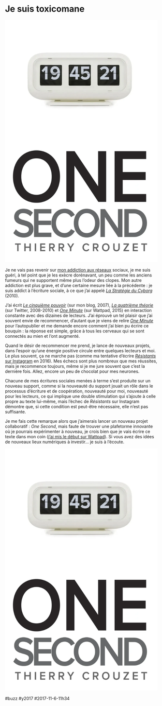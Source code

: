 # Je suis toxicomane

![One Second](_i/1second-cover.webp)

Je ne vais pas revenir sur [mon addiction aux réseaux](../../page/jai-debranche) sociaux, je me suis guéri, à tel point que je les exècre dorénavant, un peu comme les anciens fumeurs qui ne supportent même plus l’odeur des clopes. Mon autre addiction est plus grave, et d’une certaine mesure liée à la précédente : je suis addict à l’écriture sociale, à ce que j’ai appelé *[La Stratégie du Cyborg](../../page/la-strategie-du-cyborg)* (2010).

J’ai écrit *[Le cinquième pouvoir](../../page/la-quatrieme-theorie)* (sur mon blog, 2007), *[La quatrième théorie](../../page/la-quatrieme-theorie)* (sur Twitter, 2008-2010) et *[One Minute](../../page/une-minute)* (sur Wattpad, 2015) en interaction constante avec des dizaines de lecteurs. J’ai éprouvé un tel plaisir que j’ai souvent envie de recommencer, d’autant que je viens de relire *[One Minute](../../page/une-minute)* pour l’autopublier et me demande encore comment j’ai bien pu écrire ce bouquin : la réponse est simple, grâce à tous les cerveaux qui se sont connectés au mien et l’ont augmenté.

Quand le désir de recommencer me prend, je lance de nouveaux projets, dans l’espoir qu’une énergie positive circule entre quelques lecteurs et moi. Le plus souvent, ça ne marche pas (comme ma tentative d’écrire [*Résistants* sur Instagram](../../2016/4/des-livres-sur-instagram.md) en 2016). Mes échecs sont plus nombreux que mes réussites, mais je recommence toujours, même si je me jure souvent que c’est la dernière fois. Allez, encore un peu de chocolat pour mes neurones.

Chacune de mes écritures sociales menées à terme s’est produite sur un nouveau support, comme si la nouveauté du support jouait un rôle dans le processus d’écriture et de coopération, nouveauté pour moi, nouveauté pour les lecteurs, ce qui implique une double stimulation qui s’ajoute à celle propre au texte lui-même, mais l’échec de *Résistants* sur Instagram démontre que, si cette condition est peut-être nécessaire, elle n’est pas suffisante.

Je me fais cette remarque alors que j’aimerais lancer un nouveau projet collaboratif : *One Second*, mais faute de trouver une plafetorme innovante où je pourrais expérimenter à nouveau, je crois bien que je vais écrire ce texte dans mon coin ([j’ai mis le début sur Wattpad](https://www.wattpad.com/story/127859277-one-second)). Si vous avez des idées de nouveaux lieux numériques à investir… je suis à l’écoute.

[![One Second](_i/1second-cover.webp)](https://www.wattpad.com/story/127859277-one-second)

#buzz #y2017 #2017-11-6-11h34
